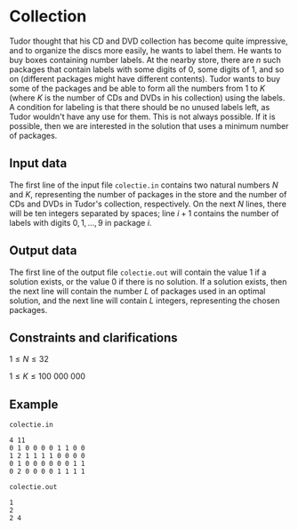 # Collection

Tudor thought that his CD and DVD collection has become quite impressive, and to organize the discs more easily, he wants to label them. He wants to buy boxes containing number labels. At the nearby store, there are $n$ such packages that contain labels with some digits of $0$, some digits of $1$, and so on (different packages might have different contents). Tudor wants to buy some of the packages and be able to form all the numbers from $1$ to $K$ (where $K$ is the number of CDs and DVDs in his collection) using the labels. A condition for labeling is that there should be no unused labels left, as Tudor wouldn't have any use for them. This is not always possible. If it is possible, then we are interested in the solution that uses a minimum number of packages.

## Input data

The first line of the input file `colectie.in` contains two natural numbers $N$ and $K$, representing the number of packages in the store and the number of CDs and DVDs in Tudor's collection, respectively. On the next $N$ lines, there will be ten integers separated by spaces; line $i + 1$ contains the number of labels with digits $0, 1, \dots, 9$ in package $i$.

## Output data

The first line of the output file `colectie.out` will contain the value $1$ if a solution exists, or the value $0$ if there is no solution. If a solution exists, then the next line will contain the number $L$ of packages used in an optimal solution, and the next line will contain $L$ integers, representing the chosen packages.

## Constraints and clarifications

$1 \leq N \leq 32$

$1 \leq K \leq 100\ 000\ 000$

## Example

`colectie.in`
```
4 11 
0 1 0 0 0 0 1 1 0 0 
1 2 1 1 1 1 0 0 0 0 
0 1 0 0 0 0 0 0 1 1 
0 2 0 0 0 0 1 1 1 1 
```

`colectie.out`
```
1 
2 
2 4 
```